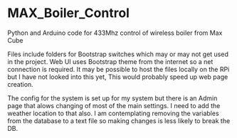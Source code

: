 # MAX_Boiler_Control
Python and Arduino code for 433Mhz control of wireless boiler from Max Cube

Files include folders for Bootstrap switches which may or may not get used in the project. Web UI uses Bootstrap theme from the internet so a net connection is required. It may be possible to host the files locally on the RPi but I have not looked into this yet, This would probably speed up web page creation.

The config for the system is set up for my system but there is an Admin page that alows changing of most of the main settings. I need to add the weather location to that also. I am contemplating removing the variables from the database to a text file so making changes is less likely to break the DB.

